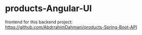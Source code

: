 # products-Angular-UI
frontend for this backend project: https://github.com/AbdrrahimDahmani/products-Spring-Boot-API
